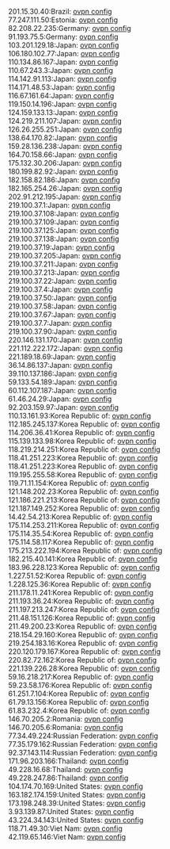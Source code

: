 201.15.30.40:Brazil: [ovpn config](vpn/201_15_30_40.ovpn)  
77.247.111.50:Estonia: [ovpn config](vpn/77_247_111_50.ovpn)  
82.208.22.235:Germany: [ovpn config](vpn/82_208_22_235.ovpn)  
91.193.75.5:Germany: [ovpn config](vpn/91_193_75_5.ovpn)  
103.201.129.18:Japan: [ovpn config](vpn/103_201_129_18.ovpn)  
106.180.102.77:Japan: [ovpn config](vpn/106_180_102_77.ovpn)  
110.134.86.167:Japan: [ovpn config](vpn/110_134_86_167.ovpn)  
110.67.243.3:Japan: [ovpn config](vpn/110_67_243_3.ovpn)  
114.142.91.113:Japan: [ovpn config](vpn/114_142_91_113.ovpn)  
114.171.48.53:Japan: [ovpn config](vpn/114_171_48_53.ovpn)  
116.67.161.64:Japan: [ovpn config](vpn/116_67_161_64.ovpn)  
119.150.14.196:Japan: [ovpn config](vpn/119_150_14_196.ovpn)  
124.159.133.13:Japan: [ovpn config](vpn/124_159_133_13.ovpn)  
124.219.211.107:Japan: [ovpn config](vpn/124_219_211_107.ovpn)  
126.26.255.251:Japan: [ovpn config](vpn/126_26_255_251.ovpn)  
138.64.170.82:Japan: [ovpn config](vpn/138_64_170_82.ovpn)  
159.28.136.238:Japan: [ovpn config](vpn/159_28_136_238.ovpn)  
164.70.158.66:Japan: [ovpn config](vpn/164_70_158_66.ovpn)  
175.132.30.206:Japan: [ovpn config](vpn/175_132_30_206.ovpn)  
180.199.82.92:Japan: [ovpn config](vpn/180_199_82_92.ovpn)  
182.158.82.186:Japan: [ovpn config](vpn/182_158_82_186.ovpn)  
182.165.254.26:Japan: [ovpn config](vpn/182_165_254_26.ovpn)  
202.91.212.195:Japan: [ovpn config](vpn/202_91_212_195.ovpn)  
219.100.37.1:Japan: [ovpn config](vpn/219_100_37_1.ovpn)  
219.100.37.108:Japan: [ovpn config](vpn/219_100_37_108.ovpn)  
219.100.37.109:Japan: [ovpn config](vpn/219_100_37_109.ovpn)  
219.100.37.125:Japan: [ovpn config](vpn/219_100_37_125.ovpn)  
219.100.37.138:Japan: [ovpn config](vpn/219_100_37_138.ovpn)  
219.100.37.19:Japan: [ovpn config](vpn/219_100_37_19.ovpn)  
219.100.37.205:Japan: [ovpn config](vpn/219_100_37_205.ovpn)  
219.100.37.211:Japan: [ovpn config](vpn/219_100_37_211.ovpn)  
219.100.37.213:Japan: [ovpn config](vpn/219_100_37_213.ovpn)  
219.100.37.22:Japan: [ovpn config](vpn/219_100_37_22.ovpn)  
219.100.37.4:Japan: [ovpn config](vpn/219_100_37_4.ovpn)  
219.100.37.50:Japan: [ovpn config](vpn/219_100_37_50.ovpn)  
219.100.37.58:Japan: [ovpn config](vpn/219_100_37_58.ovpn)  
219.100.37.67:Japan: [ovpn config](vpn/219_100_37_67.ovpn)  
219.100.37.7:Japan: [ovpn config](vpn/219_100_37_7.ovpn)  
219.100.37.90:Japan: [ovpn config](vpn/219_100_37_90.ovpn)  
220.146.131.170:Japan: [ovpn config](vpn/220_146_131_170.ovpn)  
221.112.222.172:Japan: [ovpn config](vpn/221_112_222_172.ovpn)  
221.189.18.69:Japan: [ovpn config](vpn/221_189_18_69.ovpn)  
36.14.86.137:Japan: [ovpn config](vpn/36_14_86_137.ovpn)  
39.110.137.186:Japan: [ovpn config](vpn/39_110_137_186.ovpn)  
59.133.54.189:Japan: [ovpn config](vpn/59_133_54_189.ovpn)  
60.112.107.187:Japan: [ovpn config](vpn/60_112_107_187.ovpn)  
61.46.24.29:Japan: [ovpn config](vpn/61_46_24_29.ovpn)  
92.203.159.97:Japan: [ovpn config](vpn/92_203_159_97.ovpn)  
110.13.161.93:Korea Republic of: [ovpn config](vpn/110_13_161_93.ovpn)  
112.185.245.137:Korea Republic of: [ovpn config](vpn/112_185_245_137.ovpn)  
114.206.36.41:Korea Republic of: [ovpn config](vpn/114_206_36_41.ovpn)  
115.139.133.98:Korea Republic of: [ovpn config](vpn/115_139_133_98.ovpn)  
118.219.214.251:Korea Republic of: [ovpn config](vpn/118_219_214_251.ovpn)  
118.41.251.223:Korea Republic of: [ovpn config](vpn/118_41_251_223.ovpn)  
118.41.251.223:Korea Republic of: [ovpn config](vpn/118_41_251_223.ovpn)  
119.195.255.58:Korea Republic of: [ovpn config](vpn/119_195_255_58.ovpn)  
119.71.11.154:Korea Republic of: [ovpn config](vpn/119_71_11_154.ovpn)  
121.148.202.23:Korea Republic of: [ovpn config](vpn/121_148_202_23.ovpn)  
121.186.221.213:Korea Republic of: [ovpn config](vpn/121_186_221_213.ovpn)  
121.187.149.252:Korea Republic of: [ovpn config](vpn/121_187_149_252.ovpn)  
14.42.54.213:Korea Republic of: [ovpn config](vpn/14_42_54_213.ovpn)  
175.114.253.211:Korea Republic of: [ovpn config](vpn/175_114_253_211.ovpn)  
175.114.35.54:Korea Republic of: [ovpn config](vpn/175_114_35_54.ovpn)  
175.114.58.117:Korea Republic of: [ovpn config](vpn/175_114_58_117.ovpn)  
175.213.222.194:Korea Republic of: [ovpn config](vpn/175_213_222_194.ovpn)  
182.215.40.141:Korea Republic of: [ovpn config](vpn/182_215_40_141.ovpn)  
183.96.228.123:Korea Republic of: [ovpn config](vpn/183_96_228_123.ovpn)  
1.227.51.52:Korea Republic of: [ovpn config](vpn/1_227_51_52.ovpn)  
1.228.125.36:Korea Republic of: [ovpn config](vpn/1_228_125_36.ovpn)  
211.178.11.241:Korea Republic of: [ovpn config](vpn/211_178_11_241.ovpn)  
211.193.36.24:Korea Republic of: [ovpn config](vpn/211_193_36_24.ovpn)  
211.197.213.247:Korea Republic of: [ovpn config](vpn/211_197_213_247.ovpn)  
211.48.151.126:Korea Republic of: [ovpn config](vpn/211_48_151_126.ovpn)  
211.49.200.23:Korea Republic of: [ovpn config](vpn/211_49_200_23.ovpn)  
218.154.29.160:Korea Republic of: [ovpn config](vpn/218_154_29_160.ovpn)  
219.254.183.16:Korea Republic of: [ovpn config](vpn/219_254_183_16.ovpn)  
220.120.179.167:Korea Republic of: [ovpn config](vpn/220_120_179_167.ovpn)  
220.82.72.162:Korea Republic of: [ovpn config](vpn/220_82_72_162.ovpn)  
221.139.226.28:Korea Republic of: [ovpn config](vpn/221_139_226_28.ovpn)  
59.16.218.217:Korea Republic of: [ovpn config](vpn/59_16_218_217.ovpn)  
59.23.58.176:Korea Republic of: [ovpn config](vpn/59_23_58_176.ovpn)  
61.251.7.104:Korea Republic of: [ovpn config](vpn/61_251_7_104.ovpn)  
61.79.13.156:Korea Republic of: [ovpn config](vpn/61_79_13_156.ovpn)  
61.83.232.4:Korea Republic of: [ovpn config](vpn/61_83_232_4.ovpn)  
146.70.205.2:Romania: [ovpn config](vpn/146_70_205_2.ovpn)  
146.70.205.6:Romania: [ovpn config](vpn/146_70_205_6.ovpn)  
77.34.49.224:Russian Federation: [ovpn config](vpn/77_34_49_224.ovpn)  
77.35.179.162:Russian Federation: [ovpn config](vpn/77_35_179_162.ovpn)  
92.37.143.114:Russian Federation: [ovpn config](vpn/92_37_143_114.ovpn)  
171.96.203.166:Thailand: [ovpn config](vpn/171_96_203_166.ovpn)  
49.228.16.68:Thailand: [ovpn config](vpn/49_228_16_68.ovpn)  
49.228.247.86:Thailand: [ovpn config](vpn/49_228_247_86.ovpn)  
104.174.70.169:United States: [ovpn config](vpn/104_174_70_169.ovpn)  
163.182.174.159:United States: [ovpn config](vpn/163_182_174_159.ovpn)  
173.198.248.39:United States: [ovpn config](vpn/173_198_248_39.ovpn)  
3.93.139.87:United States: [ovpn config](vpn/3_93_139_87.ovpn)  
43.224.34.143:United States: [ovpn config](vpn/43_224_34_143.ovpn)  
118.71.49.30:Viet Nam: [ovpn config](vpn/118_71_49_30.ovpn)  
42.119.65.146:Viet Nam: [ovpn config](vpn/42_119_65_146.ovpn)  
